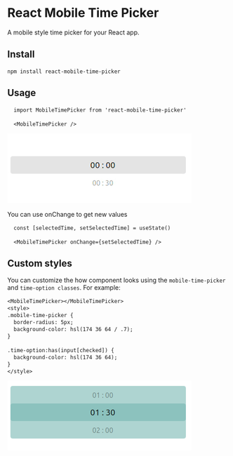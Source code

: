 # React Mobile Time Picker

A mobile style time picker for your React app.

## Install

```showcase
npm install react-mobile-time-picker
```

## Usage

```showcase
  import MobileTimePicker from 'react-mobile-time-picker'

  <MobileTimePicker />
```

![Example](react-mobile-time-picker.gif "Example")

You can use onChange to get new values

```showcase
  const [selectedTime, setSelectedTime] = useState()

  <MobileTimePicker onChange={setSelectedTime} />
```

## Custom styles

You can customize the how component looks using the `mobile-time-picker` and `time-option classes`. For example:

```showcase
<MobileTimePicker></MobileTimePicker>
<style>
.mobile-time-picker {
  border-radius: 5px;
  background-color: hsl(174 36 64 / .7);
}

.time-option:has(input[checked]) {
  background-color: hsl(174 36 64);
}
</style>
```

![Example styled](react-mobile-time-picker_styled.png "Example styled")
